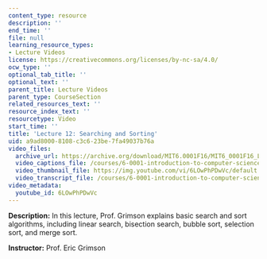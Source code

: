 ```yaml
---
content_type: resource
description: ''
end_time: ''
file: null
learning_resource_types:
- Lecture Videos
license: https://creativecommons.org/licenses/by-nc-sa/4.0/
ocw_type: ''
optional_tab_title: ''
optional_text: ''
parent_title: Lecture Videos
parent_type: CourseSection
related_resources_text: ''
resource_index_text: ''
resourcetype: Video
start_time: ''
title: 'Lecture 12: Searching and Sorting'
uid: a9ad8000-8108-c3c6-23be-7fa49037b76a
video_files:
  archive_url: https://archive.org/download/MIT6.0001F16/MIT6_0001F16_Lecture_12_300k.mp4
  video_captions_file: /courses/6-0001-introduction-to-computer-science-and-programming-in-python-fall-2016/42d52f1c18495cef94a343364b38c7aa_6LOwPhPDwVc.vtt
  video_thumbnail_file: https://img.youtube.com/vi/6LOwPhPDwVc/default.jpg
  video_transcript_file: /courses/6-0001-introduction-to-computer-science-and-programming-in-python-fall-2016/1d65ba61fcc2bd84c648e07109f620c1_6LOwPhPDwVc.pdf
video_metadata:
  youtube_id: 6LOwPhPDwVc
---
```


**Description:** In this lecture, Prof. Grimson explains basic search and sort algorithms, including linear search, bisection search, bubble sort, selection sort, and merge sort.

**Instructor:** Prof. Eric Grimson

